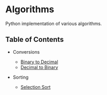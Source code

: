 # Algorithms

Python implementation of various algorithms.

## Table of Contents

* Conversions
    * [Binary to Decimal](./algorithms/convert/binary_to_decimal.py)
    * [Decimal to Binary](./algorithms/convert/decimal_to_binary.py)

* Sorting
    * [Selection Sort](./algorithms/sort/selection.py)
